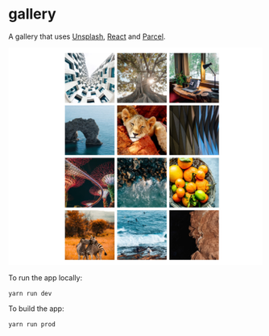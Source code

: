 # gallery

A gallery that uses [Unsplash](http://unsplash.com), [React](https://github.com/facebook/react) and [Parcel](https://github.com/parcel-bundler/parcel).

![screenshot](https://raw.githubusercontent.com/zaclummys/gallery/master/screenshot.jpg)

To run the app locally:

```bash
yarn run dev
```

To build the app:

```bash
yarn run prod
```

